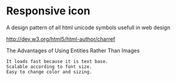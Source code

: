 # Responsive icon

A design pattern of all html unicode symbols usefull in web design

http://dev.w3.org/html5/html-author/charref

The Advantages of Using Entities Rather Than Images

    It loads fast because it is text base.
    Scalable according to font size.
    Easy to change color and sizing.
